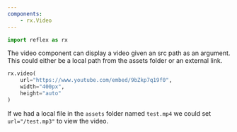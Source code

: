 ```yaml
---
components:
    - rx.Video
---
```


```python exec
import reflex as rx
```

The video component can display a video given an src path as an argument. This could either be a local path from the assets folder or an external link.

```python demo
rx.video(
    url="https://www.youtube.com/embed/9bZkp7q19f0", 
    width="400px",
    height="auto"
)
```

If we had a local file in the `assets` folder named `test.mp4` we could set `url="/test.mp3"` to view the video.